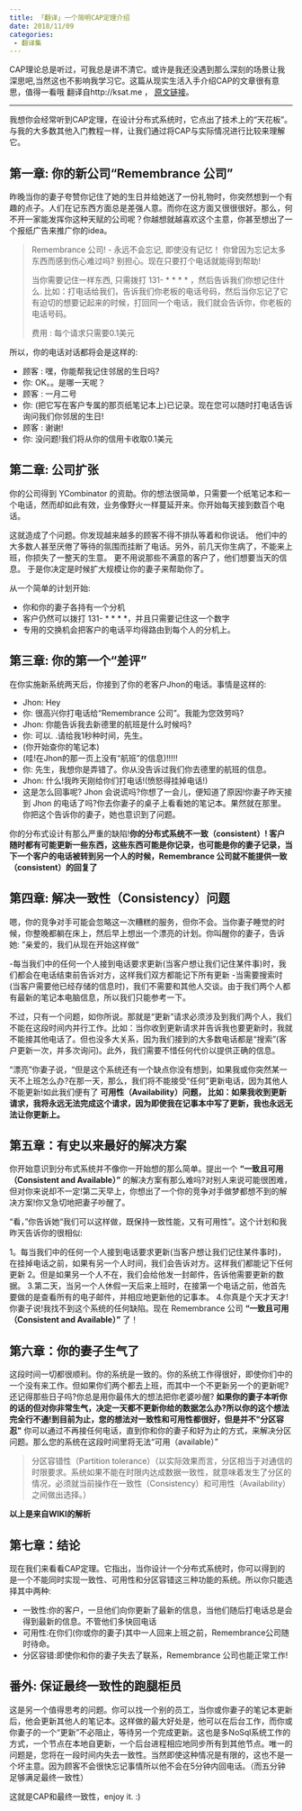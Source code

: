 ```yaml
---
title: 「翻译」一个简明CAP定理介绍
date: 2018/11/09
categories: 
 - 翻译集
---
```


CAP理论总是听过，可我总是讲不清它。或许是我还没遇到那么深刻的场景让我深思吧,当然这也不影响我学习它。这篇从现实生活入手介绍CAP的文章很有意思，值得一看哦
翻译自http://ksat.me ， [原文链接](http://ksat.me/a-plain-english-introduction-to-cap-theorem/)。

---

我想你会经常听到CAP定理，在设计分布式系统时，它点出了技术上的“天花板”。与我的大多数其他入门教程一样，让我们通过将CAP与实际情况进行比较来理解它。

## 第一章: 你的新公司“Remembrance 公司” 

昨晚当你的妻子夸赞你记住了她的生日并给她送了一份礼物时，你突然想到一个有趣的点子。人们在记东西方面总是差强人意。而你在这方面又很很很好。那么，何不开一家能发挥你这种天赋的公司呢？你越想就越喜欢这个主意，你甚至想出了一个报纸广告来推广你的idea。

> Remembrance 公司! - 永远不会忘记,  即使没有记忆！
> 你曾因为忘记太多东西而感到伤心难过吗? 别担心。现在只要打个电话就能得到帮助!
>
> 当你需要记住一样东西, 只需拨打 131- * * * * ，然后告诉我们你想记住什么. 比如：打电话给我们，告诉我们你老板的电话号码，然后当你忘记了它有迫切的想要记起来的时候，打回同一个电话，我们就会告诉你，你老板的电话号码。
>
> 费用 : 每个请求只需要0.1美元

所以，你的电话对话都将会是这样的:

- 顾客 : 嘿，你能帮我记住邻居的生日吗?
- 你: OK。。是哪一天呢？
- 顾客 : 一月二号
- 你: (把它写在客户专属的那页纸笔记本上)已记录。现在您可以随时打电话告诉询问我们你邻居的生日!
- 顾客 : 谢谢!
- 你: 没问题!我们将从你的信用卡收取0.1美元


## 第二章: 公司扩张

你的公司得到 YCombinator 的资助。你的想法很简单，只需要一个纸笔记本和一个电话，然而却如此有效，业务像野火一样蔓延开来。你开始每天接到数百个电话。

这就造成了个问题。你发现越来越多的顾客不得不排队等着和你说话。
他们中的大多数人甚至厌倦了等待的氛围而挂断了电话。另外，前几天你生病了，不能来上班，你损失了一整天的生意。
更不用说那些不满意的客户了，他们想要当天的信息。
于是你决定是时候扩大规模让你的妻子来帮助你了。

从一个简单的计划开始:
- 你和你的妻子各持有一个分机
- 客户仍然可以拨打 131- * * * *，并且只需要记住这一个数字
- 专用的交换机会把客户的电话平均得路由到每个人的分机上。

## 第三章: 你的第一个“差评”

在你实施新系统两天后，你接到了你的老客户Jhon的电话。事情是这样的:

- Jhon: Hey
- 你: 很高兴你打电话给“Remembrance 公司”。我能为您效劳吗?
- Jhon: 你能告诉我去新德里的航班是什么时候吗?
- 你: 可以. .请给我1秒种时间，先生。
- (你开始查你的笔记本)
- (哇!在Jhon的那一页上没有“航班”的信息)!!!!!
- 你: 先生，我想你是弄错了。你从没告诉过我们你去德里的航班的信息。
- Jhon: 什么!我昨天刚给你们打电话!(愤怒得挂掉电话!)
- 这是怎么回事呢? Jhon 会说谎吗?你想了一会儿，便知道了原因!你妻子昨天接到 Jhon 的电话了吗?你去你妻子的桌子上看看她的笔记本。果然就在那里。你把这个告诉你的妻子，她也意识到了问题。

你的分布式设计有那么严重的缺陷!**你的分布式系统不一致（consistent）! 客户随时都有可能更新一些东西，这些东西可能是你记录，也可能是你的妻子记录，当下一个客户的电话被转到另一个人的时候，Remembrance 公司就不能提供一致（consistent）的回复了**

## 第四章: 解决一致性（Consistency）问题

嗯，你的竞争对手可能会忽略这一次糟糕的服务，但你不会。当你妻子睡觉的时候，你整晚都躺在床上，然后早上想出一个漂亮的计划。你叫醒你的妻子，告诉她:
”亲爱的，我们从现在开始这样做“

-每当我们中的任何一个人接到电话要求更新(当客户想让我们记住某件事)时，我们都会在电话结束前告诉对方，这样我们双方都能记下所有更新
-当需要搜索时(当客户需要他已经存储的信息时)，我们不需要和其他人交谈。由于我们两个人都有最新的笔记本电脑信息，所以我们只能参考一下。

不过，只有一个问题，如你所说。那就是“更新”请求必须涉及到我们两个人，我们不能在这段时间内并行工作。比如：当你收到更新请求并告诉我也要更新时，我就不能接其他电话了。但也没多大关系，因为我们接到的大多数电话都是“搜索”(客户更新一次，并多次询问)。此外，我们需要不惜任何代价以提供正确的信息。

“漂亮”你妻子说，“但是这个系统还有一个缺点你没有想到，如果我或你突然某一天不上班怎么办?在那一天，那么，我们将不能接受“任何”更新电话，因为其他人不能更新!如此我们便有了 **可用性（Availability）问题， 比如：如果我收到更新请求，我将永远无法完成这个请求，因为即使我在记事本中写了更新，我也永远无法让你更新上。**

## 第五章：有史以来最好的解决方案

你开始意识到分布式系统并不像你一开始想的那么简单。提出一个 **“一致且可用（Consistent and Available）”** 的解决方案有那么难吗?对别人来说可能很困难，但对你来说却不一定!第二天早上，你想出了一个你的竞争对手做梦都想不到的解决方案!你又急切地把妻子吵醒了。

“看，”你告诉她“我们可以这样做，既保持一致性能，又有可用性”。这个计划和我昨天告诉你的很相似:

1。每当我们中的任何一个人接到电话要求更新(当客户想让我们记住某件事时)，在挂掉电话之前，如果有另一个人时间，我们会告诉对方。这样我们都能记下任何更新
2。但是如果另一个人不在，我们会给他发一封邮件，告诉他需要更新的数据。
3.第二天，当另一个人休假一天后来上班时，在接第一个电话之前，他首先要做的是查看所有的电子邮件，并相应地更新他的记事本。
4.你真是个天才天才!你妻子说!我找不到这个系统的任何缺陷。现在 Remembrance 公司 **“一致且可用（Consistent and Available）”** 了！

## 第六章：你的妻子生气了

这段时间一切都很顺利。你的系统是一致的。你的系统工作得很好，即使你们中的一个没有来工作。但如果你们两个都去上班，而其中一个不更新另一个的更新呢?还记得那些日子吗?你总是用你最伟大的想法把你老婆吵醒? **如果你的妻子本听你的话的但对你非常生气，决定一天都不更新你给的数据怎么办?所以你的这个想法完全行不通!到目前为止，您的想法对一致性和可用性都很好，但是并不"分区容忍"** 你可以通过不再接任何电话，直到你和你的妻子和好为止的方式，来解决分区问题。那么您的系统在这段时间里将无法“可用（available）”

>分区容错性（Partition tolerance）（以实际效果而言，分区相当于对通信的时限要求。系统如果不能在时限内达成数据一致性，就意味着发生了分区的情况，必须就当前操作在一致性（Consistency）和可用性（Availability）之间做出选择。）

**以上是来自WIKI的解析**

## 第七章：结论

现在我们来看看CAP定理。它指出，当你设计一个分布式系统时，你可以得到的是一个不能同时实现一致性、可用性和分区容错这三种功能的系统。所以你只能选择其中两种:

- 一致性:你的客户，一旦他们向你更新了最新的信息，当他们随后打电话总是会得到最新的信息。不管他们多快回电话
- 可用性:在你们(你或你的妻子)其中一人回来上班之前，Remembrance公司随时待命。
- 分区容错:即使你和你的妻子失去了联系，Remembrance 公司也能正常工作!

## 番外: 保证最终一致性的跑腿柜员
这是另一个值得思考的问题。你可以找一个别的员工，当你或你妻子的笔记本更新后，他会更新其他人的笔记本。这样做的最大好处是，他可以在后台工作，而你或你妻子的一个“更新”不必阻止，等待另一个完成更新。这也是多NoSql系统工作的方式，一个节点在本地自更新，一个后台进程相应地同步所有到其他节点。唯一的问题是，您将在一段时间内失去一致性。当然即使这种情况是有限的，这也不是一个坏主意。因为顾客不会很快忘记事情所以他不会在5分钟内回电话。（而五分钟足够满足最终一致性）

这就是CAP和最终一致性，enjoy it. :)